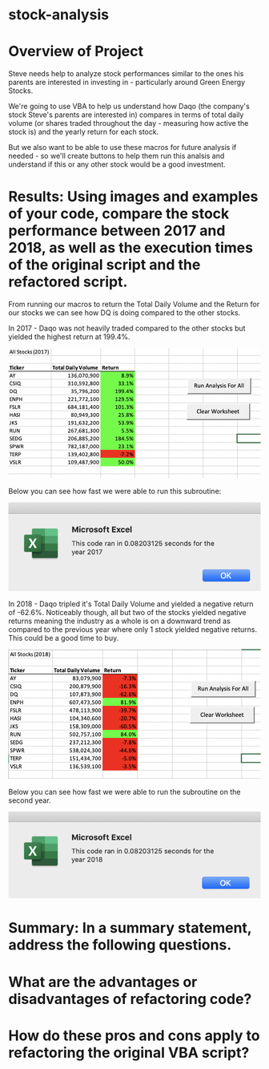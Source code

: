 # stock-analysis

# Overview of Project

Steve needs help to analyze stock performances similar to the ones his parents are interested in investing in - particularly around Green Energy Stocks.  

We're going to use VBA to help us understand how Daqo (the company's stock Steve's parents are interested in) compares in terms of total daily volume (or shares traded throughout the day - measuring how active the stock is) and the yearly return for each stock. 

But we also want to be able to use these macros for future analysis if needed - so we'll create buttons to help them run this analsis and understand if this or any other stock would be a good investment.  


# Results: Using images and examples of your code, compare the stock performance between 2017 and 2018, as well as the execution times of the original script and the refactored script.

From running our macros to return the Total Daily Volume and the Return for our stocks we can see how DQ is doing compared to the other stocks. 

In 2017 - Daqo was not heavily traded compared to the other stocks but yielded the highest return at 199.4%. 

![](/Stock_Performance_2017.png)

Below you can see how fast we were able to run this subroutine:

![](/VBA_Challenge_2017.png)

In 2018 - Daqo tripled it's Total Daily Volume and yielded a negative return of -62.6%. Noticeably though, all but two of the stocks yielded negative returns meaning the industry as a whole is on a downward trend as compared to the previous year where only 1 stock yielded negative returns. This could be a good time to buy. 

![](/Stock_Performance_2018.png)

Below you can see how fast we were able to run the subroutine on the second year. 

![](/VBA_Challenge_2018.png)


# Summary: In a summary statement, address the following questions.


# What are the advantages or disadvantages of refactoring code?


# How do these pros and cons apply to refactoring the original VBA script?
